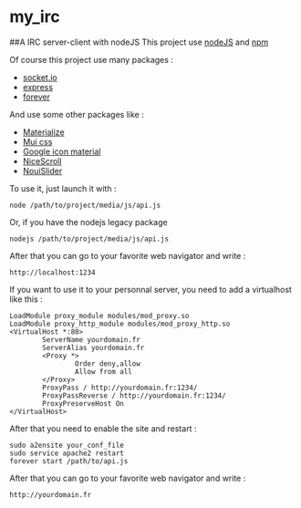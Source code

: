 # my_irc
##A IRC server-client with nodeJS
This project use [nodeJS](https://nodejs.org/en/) and [npm](https://www.npmjs.com/)


Of course this project use many packages :

- [socket.io](https://www.npmjs.com/package/socket.io)
- [express](https://www.npmjs.com/package/express)
- [forever](https://www.npmjs.com/package/forever)  


And use some other packages like :  

- [Materialize](http://materializecss.com/)
- [Mui css](https://www.muicss.com/)
- [Google icon material](https://design.google.com/icons/)
- [NiceScroll](http://areaaperta.com/nicescroll/)
- [NouiSlider](http://refreshless.com/nouislider/)


To use it, just launch it with :  

```node /path/to/project/media/js/api.js```  

Or, if you have the nodejs legacy package  


```nodejs /path/to/project/media/js/api.js```  


After that you can go to your favorite web navigator and write :  

	http://localhost:1234


If you want to use it to your personnal server, you need to add a virtualhost like this :  


	LoadModule proxy_module modules/mod_proxy.so
	LoadModule proxy_http_module modules/mod_proxy_http.so
	<VirtualHost *:80>
	        ServerName yourdomain.fr
	        ServerAlias yourdomain.fr
	        <Proxy *>
	                Order deny,allow
	                Allow from all
	        </Proxy>
	        ProxyPass / http://yourdomain.fr:1234/
	        ProxyPassReverse / http://yourdomain.fr:1234/
	        ProxyPreserveHost On
	</VirtualHost>

After that you need to enable the site and restart :  

	sudo a2ensite your_conf_file
	sudo service apache2 restart
	forever start /path/to/api.js


After that you can go to your favorite web navigator and write :  

	http://yourdomain.fr

